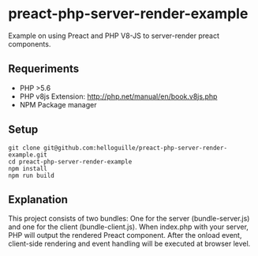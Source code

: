 # preact-php-server-render-example
Example on using Preact and PHP V8-JS to server-render preact components.

## Requeriments

- PHP >5.6
- PHP v8js Extension: http://php.net/manual/en/book.v8js.php
- NPM Package manager

## Setup
```
git clone git@github.com:helloguille/preact-php-server-render-example.git
cd preact-php-server-render-example
npm install
npm run build
```
## Explanation

This project consists of two bundles: One for the server (bundle-server.js) and one for the client (bundle-client.js). When index.php 
with your server, PHP will output the rendered Preact component. After the onload event, client-side rendering and event handling will be executed at
browser level.
